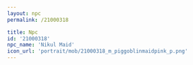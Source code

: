 ```yaml
---
layout: npc
permalink: /21000318

title: Npc
id: '21000318'
npc_name: 'Nikul Maid'
icon_url: 'portrait/mob/21000318_m_piggoblinmaidpink_p.png'
---
```

